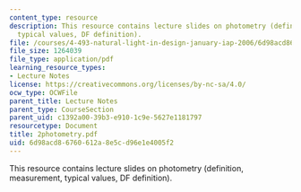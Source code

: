 ```yaml
---
content_type: resource
description: This resource contains lecture slides on photometry (definition, measurement,
  typical values, DF definition).
file: /courses/4-493-natural-light-in-design-january-iap-2006/6d98acd86760612a8e5cd96e1e4005f2_2photometry.pdf
file_size: 1264039
file_type: application/pdf
learning_resource_types:
- Lecture Notes
license: https://creativecommons.org/licenses/by-nc-sa/4.0/
ocw_type: OCWFile
parent_title: Lecture Notes
parent_type: CourseSection
parent_uid: c1392a00-39b3-e910-1c9e-5627e1181797
resourcetype: Document
title: 2photometry.pdf
uid: 6d98acd8-6760-612a-8e5c-d96e1e4005f2
---
```

This resource contains lecture slides on photometry (definition, measurement, typical values, DF definition).